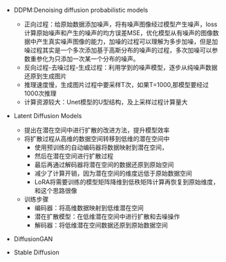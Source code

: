 * DDPM:Denoising diffusion probabilistic models
    - 正向过程：给原始数据添加噪声，将有噪声图像经过模型产生噪声，loss计算原始噪声和产生的噪声的均方误差MSE，优化模型从有噪声的图像数据中产生真实噪声图像的能力，加噪的过程可以理解为多步加噪，但是加噪过程其实是一个多次添加基于高斯分布的噪声的过程，多次加噪可以参数重参化为只添加一次某一个分布的噪声。
    - 反向过程-去噪过程-生成过程：利用学到的噪声模型，逐步从纯噪声数据还原到生成图片 
    - 推理速度慢，生成图片过程中要采样T次，如果T=1000,那模型要经过1000次推理
    - 计算资源较大：Unet模型的U型结构，及上采样过程计算量大
* Latent Diffusion Models
    - 提出在潜在空间中进行扩散的改进方法，提升模型效率
    - 将扩散过程从高维的数据空间转移到低维的潜在空间中
        - 使用预训练的自动编码器将数据映射到潜在空间，
        - 然后在潜在空间进行扩散过程
        - 最后再通过解码器将潜在空间的数据还原到原始空间
        - 减少了计算开销，因为潜在空间的维度远低于原始数据空间 
        - LoRA将需要训练的模型矩阵降维到低秩矩阵计算再恢复到原始维度，和这个思路很像
    - 训练步骤
        - 编码器：将高维数据映射到低维潜在空间
        - 潜在扩散模型：在低维潜在空间中进行扩散和去噪操作
        - 解码器：将低维潜在空间数据还原到原始数据空间

* DiffusionGAN

* Stable Diffusion